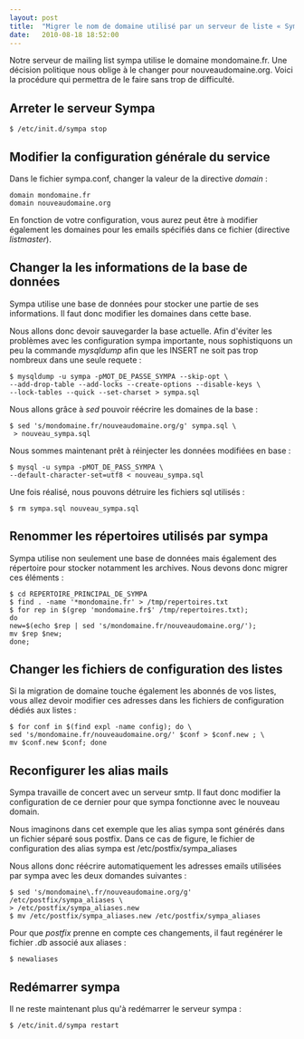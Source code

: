 ```yaml
---
layout: post
title:  "Migrer le nom de domaine utilisé par un serveur de liste « Sympa »"
date:   2010-08-18 18:52:00
---
```

Notre serveur de mailing list sympa utilise le domaine mondomaine.fr.
Une décision politique nous oblige à le changer pour nouveaudomaine.org.
Voici la procédure qui permettra de le faire sans trop de difficulté.

Arreter le serveur Sympa
------------------------

    $ /etc/init.d/sympa stop

Modifier la configuration générale du service
---------------------------------------------

Dans le fichier sympa.conf, changer la valeur de la directive *domain* :

    domain mondomaine.fr
    domain nouveaudomaine.org

En fonction de votre configuration, vous aurez peut être à modifier
également les domaines pour les emails spécifiés dans ce fichier
(directive *listmaster*).

Changer la les informations de la base de données
-------------------------------------------------

Sympa utilise une base de données pour stocker une partie de ses
informations. Il faut donc modifier les domaines dans cette base.

Nous allons donc devoir sauvegarder la base actuelle. Afin d'éviter les
problèmes avec les configuration sympa importante, nous sophistiquons un
peu la commande *mysqldump* afin que les INSERT ne soit pas trop
nombreux dans une seule requete :

    $ mysqldump -u sympa -pMOT_DE_PASSE_SYMPA --skip-opt \
    --add-drop-table --add-locks --create-options --disable-keys \
    --lock-tables --quick --set-charset > sympa.sql

Nous allons grâce à *sed* pouvoir réécrire les domaines de la base :

    $ sed 's/mondomaine.fr/nouveaudomaine.org/g' sympa.sql \
     > nouveau_sympa.sql

Nous sommes maintenant prêt à réinjecter les données modifiées en base :

    $ mysql -u sympa -pMOT_DE_PASS_SYMPA \
    --default-character-set=utf8 < nouveau_sympa.sql

Une fois réalisé, nous pouvons détruire les fichiers sql utilisés :

    $ rm sympa.sql nouveau_sympa.sql

Renommer les répertoires utilisés par sympa
-------------------------------------------

Sympa utilise non seulement une base de données mais également des
répertoire pour stocker notamment les archives. Nous devons donc migrer
ces éléments :

    $ cd REPERTOIRE_PRINCIPAL_DE_SYMPA
    $ find . -name '*mondomaine.fr' > /tmp/repertoires.txt
    $ for rep in $(grep 'mondomaine.fr$' /tmp/repertoires.txt); 
    do 
    new=$(echo $rep | sed 's/mondomaine.fr/nouveaudomaine.org/'); 
    mv $rep $new; 
    done;

Changer les fichiers de configuration des listes
------------------------------------------------

Si la migration de domaine touche également les abonnés de vos listes,
vous allez devoir modifier ces adresses dans les fichiers de
configuration dédiés aux listes :

    $ for conf in $(find expl -name config); do \
    sed 's/mondomaine.fr/nouveaudomaine.org/' $conf > $conf.new ; \
    mv $conf.new $conf; done

Reconfigurer les alias mails
----------------------------

Sympa travaille de concert avec un serveur smtp. Il faut donc modifier
la configuration de ce dernier pour que sympa fonctionne avec le nouveau
domain.

Nous imaginons dans cet exemple que les alias sympa sont générés dans un
fichier séparé sous postfix. Dans ce cas de figure, le fichier de
configuration des alias sympa est /etc/postfix/sympa\_aliases

Nous allons donc réécrire automatiquement les adresses emails utilisées
par sympa avec les deux domandes suivantes :

    $ sed 's/mondomaine\.fr/nouveaudomaine.org/g' /etc/postfix/sympa_aliases \
    > /etc/postfix/sympa_aliases.new
    $ mv /etc/postfix/sympa_aliases.new /etc/postfix/sympa_aliases

Pour que *postfix* prenne en compte ces changements, il faut regénérer
le fichier *.db* associé aux aliases :

    $ newaliases

Redémarrer sympa
----------------

Il ne reste maintenant plus qu'à redémarrer le serveur sympa :

    $ /etc/init.d/sympa restart
